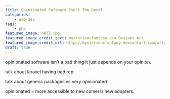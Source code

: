 ```yaml
---
title: Opinionated Software Isn't The Devil
categories:
    - web-dev
tags:
    - php
featured_image: hell.jpg
featured_image_credit_text: mysteriousfantasy via Deviant Art
featured_image_credit_url: http://mysteriousfantasy.deviantart.com/art/pathway-to-hell-201092899
draft: true
---
```

opinionated software isn't  a bad thing it just depends on your opinion.

talk about laravel having bad rep

talk about generic packages vs very opinionated

opinionated = more accessible to new comers/ new adopters.
